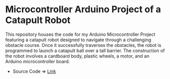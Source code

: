 # Microcontroller Arduino Project of a Catapult Robot

This repository houses the code for my Arduino Microcontroller Project featuring a catapult robot designed to navigate through a challenging obstacle course. Once it successfully traverses the obstacles, the robot is programmed to launch a catapult ball over a tall barrier. The construction of the robot involves a cardboard body, plastic wheels, a motor, and an Arduino microcontroller board.

- Source Code => [Link](https://github.com/amoshnin/Microcontroller-Arduino.Robot.Catapult/blob/master/main.ino)
